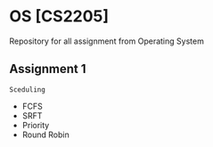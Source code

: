 # OS [CS2205]
Repository for all assignment from Operating System 
## Assignment 1 
```
Sceduling 
```
* FCFS
* SRFT
* Priority
* Round Robin
